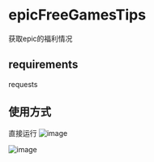 # epicFreeGamesTips

获取epic的福利情况

## requirements

requests

## 使用方式
直接运行
![image](https://user-images.githubusercontent.com/79245908/160161258-aea69ba3-cb54-4620-a1c7-d948483546ce.png)



![image](https://user-images.githubusercontent.com/79245908/160160910-56deb423-8a3a-494b-b992-863d26d35391.png)



